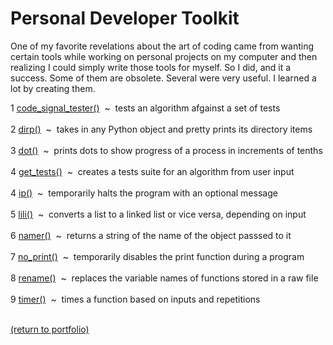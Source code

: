# Personal Developer Toolkit

One of my favorite revelations about the art of coding came from wanting certain tools while working on personal projects on my computer and then realizing I could simply write those tools for myself. So I did, and it a success. Some of them are obsolete. Several were very useful. I learned a lot by creating them.

1 [code_signal_tester()](/code_signal_tester.md)&nbsp;&nbsp;\~&nbsp;&nbsp;tests an algorithm afgainst a set of tests<br><br>
2 [dirp()](/dirp.md)&nbsp;&nbsp;\~&nbsp;&nbsp;takes in any Python object and pretty prints its directory items<br><br>
3 [dot()](/dot.md)&nbsp;&nbsp;\~&nbsp;&nbsp;prints dots to show progress of a process in increments of tenths<br><br>
4 [get_tests()](/get_tests.md)&nbsp;&nbsp;\~&nbsp;&nbsp;creates a tests suite for an algorithm from user input<br><br>
4 [ip()](/ip.md)&nbsp;&nbsp;\~&nbsp;&nbsp;temporarily halts the program with an optional message<br><br>
5 [lili()](/lili.md)&nbsp;&nbsp;\~&nbsp;&nbsp;converts a list to a linked list or vice versa, depending on input<br><br>
6 [namer()](/namer.md)&nbsp;&nbsp;\~&nbsp;&nbsp;returns a string of the name of the object passsed to it<br><br>
7 [no_print()](/no_print.md)&nbsp;&nbsp;\~&nbsp;&nbsp;temporarily disables the print function during a program<br><br>
8 [rename()](/rename.md)&nbsp;&nbsp;\~&nbsp;&nbsp;replaces the variable names of functions stored in a raw file<br><br>
9 [timer()](/timer.md)&nbsp;&nbsp;\~&nbsp;&nbsp;times a function based on inputs and repetitions<br><br>


<!-- dot could become a generator object -->

<!--
01234567890123456789012345678901234567890123456789012345678901234567890123456  67
7 dot()  ~  prints dots to show progress of a process in increments of tenths
-->
<a href="https://rowcased.github.io/">(return to portfolio)</a>
